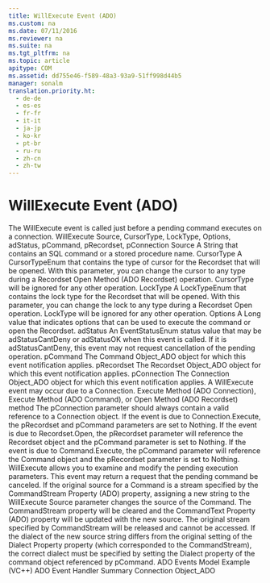 ```yaml
---
title: WillExecute Event (ADO)
ms.custom: na
ms.date: 07/11/2016
ms.reviewer: na
ms.suite: na
ms.tgt_pltfrm: na
ms.topic: article
apitype: COM
ms.assetid: dd755e46-f589-48a3-93a9-51ff998d44b5
manager: sonalm
translation.priority.ht: 
  - de-de
  - es-es
  - fr-fr
  - it-it
  - ja-jp
  - ko-kr
  - pt-br
  - ru-ru
  - zh-cn
  - zh-tw
---
```

# WillExecute Event (ADO)
<?xml version="1.0" encoding="utf-8"?>
<developerReferenceWithSyntaxDocument xmlns="http://ddue.schemas.microsoft.com/authoring/2003/5" xmlns:xlink="http://www.w3.org/1999/xlink" xmlns:xsi="http://www.w3.org/2001/XMLSchema-instance" xsi:schemaLocation="http://ddue.schemas.microsoft.com/authoring/2003/5 http://dduestorage.blob.core.windows.net/ddueschema/developer.xsd">
  <introduction>
    <para>The <legacyBold>WillExecute</legacyBold> event is called just before a pending command executes on a connection.</para>
  </introduction>
  <syntaxSection>
    <legacySyntax>
<legacyBold>WillExecute Source, CursorType, LockType, Options, adStatus, pCommand, pRecordset, pConnection</legacyBold></legacySyntax>
  </syntaxSection>
  <parameters>
    <content>
      <definitionTable>
        <definedTerm> <legacyItalic>Source</legacyItalic> </definedTerm>
        <definition>
          <para>A <legacyBold>String</legacyBold> that contains an SQL command or a stored procedure name.</para>
        </definition>
        <definedTerm> <legacyItalic>CursorType</legacyItalic> </definedTerm>
        <definition>
          <para>A <link xlink:href="ffc6e245-4471-42ae-84dd-e85bddfce983">CursorTypeEnum</link> that contains the type of cursor for the <legacyBold>Recordset</legacyBold> that will be opened. With this parameter, you can change the cursor to any type during a <legacyBold>Recordset</legacyBold> <link xlink:href="3236749c-4b71-4235-89e2-ccdfaaa9319d">Open Method (ADO Recordset)</link> operation. <legacyItalic>CursorType</legacyItalic> will be ignored for any other operation.</para>
        </definition>
        <definedTerm> <legacyItalic>LockType </legacyItalic></definedTerm>
        <definition>
          <para>A <link xlink:href="d2894eaf-4450-4ace-aa51-c8b875fd3010">LockTypeEnum</link> that contains the lock type for the <legacyBold>Recordset</legacyBold> that will be opened. With this parameter, you can change the lock to any type during a <legacyBold>Recordset</legacyBold> <legacyBold>Open</legacyBold> operation. <legacyItalic>LockType</legacyItalic> will be ignored for any other operation.</para>
        </definition>
        <definedTerm> <legacyItalic>Options</legacyItalic> </definedTerm>
        <definition>
          <para>A <legacyBold>Long</legacyBold> value that indicates options that can be used to execute the command or open the <legacyBold>Recordset</legacyBold>.</para>
        </definition>
        <definedTerm> <legacyItalic>adStatus</legacyItalic> </definedTerm>
        <definition>
          <para>An <link xlink:href="ebfd4cda-4017-4873-9d28-38b1c7db12a8">EventStatusEnum</link> status value that may be <legacyBold>adStatusCantDeny</legacyBold> or <legacyBold>adStatusOK</legacyBold> when this event is called. If it is <legacyBold>adStatusCantDeny</legacyBold>, this event may not request cancellation of the pending operation.</para>
        </definition>
        <definedTerm> <legacyItalic>pCommand </legacyItalic></definedTerm>
        <definition>
          <para>The <link xlink:href="a02c22fb-542d-465e-a629-30fd59dcbebf">Command Object_ADO</link> object for which this event notification applies.</para>
        </definition>
        <definedTerm> <legacyItalic>pRecordset </legacyItalic></definedTerm>
        <definition>
          <para>The <link xlink:href="ede1415f-c3df-4cc5-a05b-2576b2b84b60">Recordset Object_ADO</link> object for which this event notification applies.</para>
        </definition>
        <definedTerm> <legacyItalic>pConnection </legacyItalic></definedTerm>
        <definition>
          <para>The <link xlink:href="ef6b1824-5b12-43db-89d7-8f3d13896d4d">Connection Object_ADO</link> object for which this event notification applies.</para>
        </definition>
      </definitionTable>
    </content>
  </parameters>
  <languageReferenceRemarks>
    <content>
      <para>A <legacyBold>WillExecute</legacyBold> event may occur due to a Connection.  <link xlink:href="03c69320-96b2-4d85-8d49-a13b13e31578">Execute Method (ADO Connection)</link>, <link xlink:href="f84a5ff3-0528-4ad7-9bea-9a15103378dd">Execute Method (ADO Command)</link>, or <link xlink:href="3236749c-4b71-4235-89e2-ccdfaaa9319d">Open Method (ADO Recordset)</link> method The <legacyItalic>pConnection</legacyItalic> parameter should always contain a valid reference to a <legacyBold>Connection</legacyBold> object. If the event is due to <legacyBold>Connection.Execute</legacyBold>, the <legacyItalic>pRecordset</legacyItalic> and <legacyItalic>pCommand</legacyItalic> parameters are set to <legacyBold>Nothing</legacyBold>. If the event is due to <legacyBold>Recordset.Open</legacyBold>, the <legacyItalic>pRecordset</legacyItalic> parameter will reference the <legacyBold>Recordset</legacyBold> object and the <legacyItalic>pCommand</legacyItalic> parameter is set to <legacyBold>Nothing</legacyBold>. If the event is due to <legacyBold>Command.Execute</legacyBold>, the <legacyItalic>pCommand</legacyItalic> parameter will reference the <legacyBold>Command</legacyBold> object and the <legacyItalic>pRecordset</legacyItalic> parameter is set to <legacyBold>Nothing</legacyBold>.</para>
      <para>
        <legacyBold>WillExecute</legacyBold> allows you to examine and modify the pending execution parameters. This event may return a request that the pending command be canceled.</para>
      <alert class="note">
        <para>If the original source for a <legacyBold>Command</legacyBold> is a stream specified by the <link xlink:href="f78f61b6-87e0-48dc-961e-83d0e20da58e">CommandStream Property (ADO)</link> property, assigning a new string to the <legacyBold>WillExecute</legacyBold> <legacyItalic>Source</legacyItalic> parameter changes the source of the <legacyBold>Command</legacyBold>. The <legacyBold>CommandStream</legacyBold> property will be cleared and the <link xlink:href="4dd7e82a-8da5-4a4e-b439-11a29286fa0e">CommandText Property (ADO)</link> property will be updated with the new source. The original stream specified by <legacyBold>CommandStream</legacyBold> will be released and cannot be accessed.</para>
      </alert>
      <para>If the dialect of the new source string differs from the original setting of the <link xlink:href="329c3a71-ba88-4009-b04f-2f52195a5957">Dialect Property</link> property (which corresponded to the <legacyBold>CommandStream</legacyBold>), the correct dialect must be specified by setting the <legacyBold>Dialect</legacyBold> property of the command object referenced by <legacyItalic>pCommand</legacyItalic>.</para>
    </content>
  </languageReferenceRemarks>
  <relatedTopics>
<link xlink:href="29530153-b963-4a7c-8665-2335f1d604a8">ADO Events Model Example (VC++)</link>
<link xlink:href="b34f4472-5e04-4a2c-ab64-38d6eca31a69">ADO Event Handler Summary</link>
<link xlink:href="ef6b1824-5b12-43db-89d7-8f3d13896d4d">Connection Object_ADO</link>
</relatedTopics>
</developerReferenceWithSyntaxDocument>